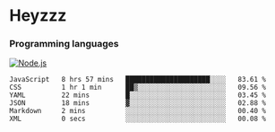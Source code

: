 # Heyzzz  

### Programming languages  

[![Node.js](https://img.shields.io/badge/-Node.js-262626?style=for-the-badge)](https://nodejs.org/ru)

<!--START_SECTION:waka-->

```text
JavaScript   8 hrs 57 mins   █████████████████████░░░░   83.61 %
CSS          1 hr 1 min      ██▒░░░░░░░░░░░░░░░░░░░░░░   09.56 %
YAML         22 mins         █░░░░░░░░░░░░░░░░░░░░░░░░   03.45 %
JSON         18 mins         ▓░░░░░░░░░░░░░░░░░░░░░░░░   02.88 %
Markdown     2 mins          ░░░░░░░░░░░░░░░░░░░░░░░░░   00.40 %
XML          0 secs          ░░░░░░░░░░░░░░░░░░░░░░░░░   00.08 %
```

<!--END_SECTION:waka-->
